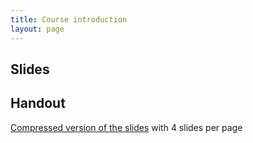 ```yaml
---
title: Course introduction
layout: page
---
```



## Slides

<script async class="speakerdeck-embed" data-id="445ddfff1ee64b75a55755734d5636b4" data-ratio="1.33333333333333" src="//speakerdeck.com/assets/embed.js"></script>



## Handout

[Compressed version of the slides](lecture-intro-handout.pdf) with 4 slides per page





